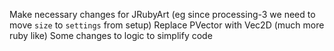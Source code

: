 Make necessary changes for JRubyArt (eg since processing-3 we need to move `size` to `settings` from setup)
Replace PVector with Vec2D (much more ruby like)
Some changes to logic to simplify code
